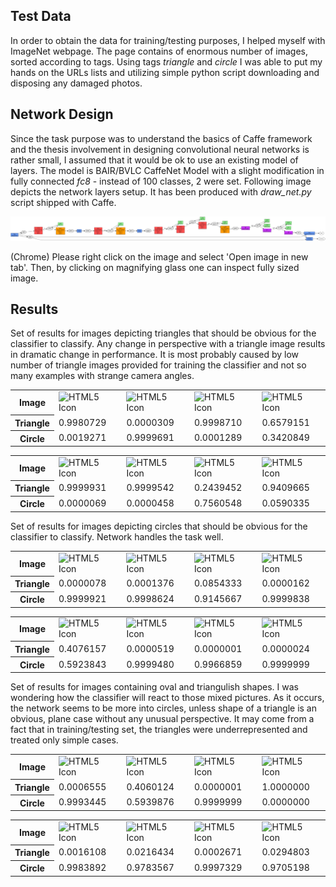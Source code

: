 ## Test Data
In order to obtain the data for training/testing purposes, I helped
myself with ImageNet webpage. The page contains of enormous number
of images, sorted according to tags. Using tags *triangle* and
*circle* I was able to put my hands on the URLs lists and utilizing
simple python script downloading and disposing any damaged photos.

## Network Design
Since the task purpose was to understand the basics of Caffe framework
and the thesis involvement in designing convolutional neural networks
is rather small, I assumed that it would be ok to use an existing
model of layers. The model is BAIR/BVLC CaffeNet Model with a slight
modification in fully connected *fc8* - instead of 100 classes, 2 were
set. Following image depicts the network layers setup. It has been
produced with *draw_net.py* script shipped with Caffe.

<img src="net_visualization.png" alt="HTML5 Icon">

(Chrome) Please right click on the image and select 'Open image in new
tab'. Then, by clicking on magnifying glass one can inspect fully sized
image.

## Results
Set of results for images depicting triangles that should be obvious for
the classifier to classify. Any change in perspective with a triangle
image results in dramatic change in performance. It is most probably
caused by low number of triangle images provided for training the
classifier and not so many examples with strange camera angles.
<table>
<tr>
    <th>Image</th>
    <td><img src="http://farm2.static.flickr.com/1133/638741937_fb6d083357.jpg?v=0" alt="HTML5 Icon" width="150" height="150"></td>
    <td><img src="http://farm4.static.flickr.com/3622/3362307618_590e37da12.jpg" alt="HTML5 Icon" width="150" height="150"></td>
    <td><img src="http://farm6.static.flickr.com/5261/5579646031_c7900ff6c8.jpg" alt="HTML5 Icon" width="150" height="150"></td>
    <td><img src="http://farm4.static.flickr.com/3069/2371655967_71722f1848.jpg" alt="HTML5 Icon" width="150" height="150"></td>
</tr>

<tr>
    <th>Triangle</th>
    <td>0.9980729</td>
    <td>0.0000309</td>
    <td>0.9998710</td>
    <td>0.6579151</td>
</tr>

<tr>
    <th>Circle</th>
    <td>0.0019271</td>
    <td>0.9999691</td>
    <td>0.0001289</td>
    <td>0.3420849</td>
</tr>
</table>

<table>
<tr>
    <th>Image</th>
    <td><img src="http://farm1.static.flickr.com/208/467603366_cfc237571e.jpg" alt="HTML5 Icon" width="150" height="150"></td>
    <td><img src="http://farm3.static.flickr.com/2436/3949033524_dc688743cc.jpg" alt="HTML5 Icon" width="150" height="150"></td>
    <td><img src="http://1.bp.blogspot.com/_SO_1-gB06t0/THKKKLGsZdI/AAAAAAAAD0I/EkRvobQicq8/s1600/IMGP8509.JPG" alt="HTML5 Icon" width="150" height="150"></td>
    <td><img src="http://www.kelabhk.com/CREATIVEPHOTO/ALLPHOTO/DoubleCONE.jpg" alt="HTML5 Icon" width="150" height="150"></td>
</tr>

<tr>
    <th>Triangle</th>
    <td>0.9999931</td>
    <td>0.9999542</td>
    <td>0.2439452</td>
    <td>0.9409665</td>
</tr>

<tr>
    <th>Circle</th>
    <td>0.0000069</td>
    <td>0.0000458</td>
    <td>0.7560548</td>
    <td>0.0590335</td>
</tr>
</table>

Set of results for images depicting circles that should be obvious for
the classifier to classify. Network handles the task well.

<table>
<tr>
    <th>Image</th>
    <td><img src="http://farm1.static.flickr.com/171/438599715_f0acd021ae.jpg" alt="HTML5 Icon" width="150" height="150"></td>
    <td><img src="http://farm4.static.flickr.com/3165/2949285928_8a309f9493.jpg" alt="HTML5 Icon" width="150" height="150"></td>
    <td><img src="http://farm5.static.flickr.com/4132/4999928992_4ba573a5f6.jpg" alt="HTML5 Icon" width="150" height="150"></td>
    <td><img src="http://farm4.static.flickr.com/3589/3682046286_2f760da30b.jpg" alt="HTML5 Icon" width="150" height="150"></td>
</tr>

<tr>
    <th>Triangle</th>
    <td>0.0000078</td>
    <td>0.0001376</td>
    <td>0.0854333</td>
    <td>0.0000162</td>
</tr>

<tr>
    <th>Circle</th>
    <td>0.9999921</td>
    <td>0.9998624</td>
    <td>0.9145667</td>
    <td>0.9999838</td>
</tr>
</table>

<table>
<tr>
    <th>Image</th>
    <td><img src="http://farm1.static.flickr.com/3/3723630_86371af698.jpg" alt="HTML5 Icon" width="150" height="150"></td>
    <td><img src="http://farm5.static.flickr.com/4012/4255939729_8caba9b07c.jpg" alt="HTML5 Icon" width="150" height="150"></td>
    <td><img src="http://farm3.static.flickr.com/2729/4212306542_fc3f65d4d0.jpg" alt="HTML5 Icon" width="150" height="150"></td>
    <td><img src="http://farm5.static.flickr.com/4004/4295748814_5c3554c22e.jpg" alt="HTML5 Icon" width="150" height="150"></td>
</tr>

<tr>
    <th>Triangle</th>
    <td>0.4076157</td>
    <td>0.0000519</td>
    <td>0.0000001</td>
    <td>0.0000024</td>
</tr>

<tr>
    <th>Circle</th>
    <td>0.5923843</td>
    <td>0.9999480</td>
    <td>0.9966859</td>
    <td>0.9999999</td>
</tr>
</table>

Set of results for images containing oval and triangulish shapes. I
was wondering how the classifier will react to those mixed pictures.
As it occurs, the network seems to be more into circles, unless shape
of a triangle is an obvious, plane case without any unusual perspective.
It may come from a fact that in training/testing set, the triangles
were underrepresented and treated only simple cases.
<table>
<tr>
    <th>Image</th>
    <td><img src="http://farm4.static.flickr.com/3243/3367977848_136586004a.jpg" alt="HTML5 Icon" width="150" height="150"></td>
    <td><img src="http://farm2.static.flickr.com/1329/4603472286_cd8b9521ac.jpg" alt="HTML5 Icon" width="150" height="150"></td>
    <td><img src="http://farm4.static.flickr.com/3442/3356045299_718107585e.jpg" alt="HTML5 Icon" width="150" height="150"></td>
    <td><img src="https://s-media-cache-ak0.pinimg.com/736x/46/ef/3b/46ef3be35e81e6acf4570d39bf488420.jpg" alt="HTML5 Icon" width="150" height="150"></td>
</tr>

<tr>
    <th>Triangle</th>
    <td>0.0006555</td>
    <td>0.4060124</td>
    <td>0.0000001</td>
    <td>1.0000000</td>
</tr>
<tr>
    <th>Circle</th>
    <td>0.9993445</td>
    <td>0.5939876</td>
    <td>0.9999999</td>
    <td>0.0000000</td>
</tr>
</table>

<table>
<tr>
    <th>Image</th>
    <td><img src="http://farm6.static.flickr.com/5028/5619935182_a0763fb8bf.jpg" alt="HTML5 Icon" width="150" height="150"></td>
    <td><img src="http://araischool.up.seesaa.net/image/109.jpg" alt="HTML5 Icon" width="150" height="150"></td>
    <td><img src="http://www.uh.edu/engines/icosahedron.jpg" alt="HTML5 Icon" width="150" height="150"></td>
    <td><img src="http://farm5.static.flickr.com/4127/5199584958_a7043537d9.jpg" alt="HTML5 Icon" width="150" height="150"></td>
</tr>
<tr>
    <th>Triangle</th>
    <td>0.0016108</td>
    <td>0.0216434</td>
    <td>0.0002671</td>
    <td>0.0294803</td>
</tr>
<tr>
    <th>Circle</th>
    <td>0.9983892</td>
    <td>0.9783567</td>
    <td>0.9997329</td>
    <td>0.9705198</td>
</tr>
</table>